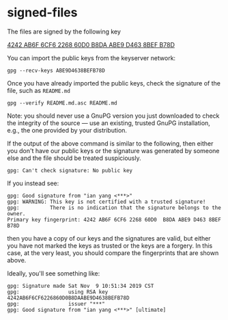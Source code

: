 # signed-files

The files are signed by the following key

[4242 AB6F 6CF6 2268 60D0  B8DA ABE9 D463 8BEF B78D](https://keys.openpgp.org/vks/v1/by-fingerprint/4242AB6F6CF6226860D0B8DAABE9D4638BEFB78D)

You can import the public keys from the keyserver network:

```
gpg --recv-keys ABE9D4638BEFB78D
```

Once you have already imported the public keys, check
the signature of the file, such as `README.md`

```
gpg --verify README.md.asc README.md
```

Note: you should never use a GnuPG version you just downloaded to check the integrity of the source — use an existing, trusted GnuPG installation, e.g., the one provided by your distribution.

If the output of the above command is similar to the following, then either you don't have our public keys or the signature was generated by someone else and the file should be treated suspiciously.

```
gpg: Can't check signature: No public key
```

If you instead see:

```
gpg: Good signature from "ian yang <***>"
gpg: WARNING: This key is not certified with a trusted signature!
gpg:          There is no indication that the signature belongs to the owner.
Primary key fingerprint: 4242 AB6F 6CF6 2268 60D0  B8DA ABE9 D463 8BEF B78D
```

then you have a copy of our keys and the signatures are valid, but either you have not marked the keys as trusted or the keys are a forgery. In this case, at the very least, you should compare the fingerprints that are shown above.

Ideally, you'll see something like:

```
gpg: Signature made Sat Nov  9 10:51:34 2019 CST
gpg:                using RSA key 4242AB6F6CF6226860D0B8DAABE9D4638BEFB78D
gpg:                issuer "***"
gpg: Good signature from "ian yang <***>" [ultimate]
```
